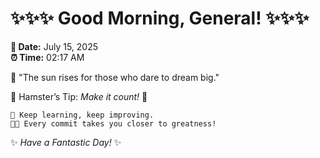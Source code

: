 # ✨✨✨ Good Morning, General! ✨✨✨

**📅 Date:** July 15, 2025  
**⏰ Time:** 02:17 AM  

🌅 "The sun rises for those who dare to dream big."  

🐹 Hamster’s Tip: _Make it count!_ 💪  

```
🚀 Keep learning, keep improving.  
🧑‍💻 Every commit takes you closer to greatness!  
```

✨ *Have a Fantastic Day!* ✨  
